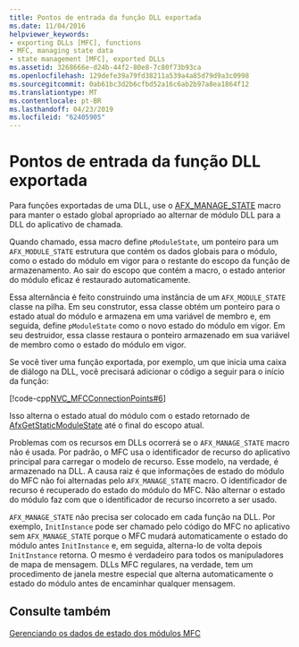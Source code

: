 ```yaml
---
title: Pontos de entrada da função DLL exportada
ms.date: 11/04/2016
helpviewer_keywords:
- exporting DLLs [MFC], functions
- MFC, managing state data
- state management [MFC], exported DLLs
ms.assetid: 3268666e-d24b-44f2-80e8-7c80f73b93ca
ms.openlocfilehash: 129defe39a79fd38211a539a4a85d79d9a3c0998
ms.sourcegitcommit: 0ab61bc3d2b6cfbd52a16c6ab2b97a8ea1864f12
ms.translationtype: MT
ms.contentlocale: pt-BR
ms.lasthandoff: 04/23/2019
ms.locfileid: "62405905"
---
```

# <a name="exported-dll-function-entry-points"></a>Pontos de entrada da função DLL exportada

Para funções exportadas de uma DLL, use o [AFX_MANAGE_STATE](reference/extension-dll-macros.md#afx_manage_state) macro para manter o estado global apropriado ao alternar de módulo DLL para a DLL do aplicativo de chamada.

Quando chamado, essa macro define `pModuleState`, um ponteiro para um `AFX_MODULE_STATE` estrutura que contém os dados globais para o módulo, como o estado do módulo em vigor para o restante do escopo da função de armazenamento. Ao sair do escopo que contém a macro, o estado anterior do módulo eficaz é restaurado automaticamente.

Essa alternância é feito construindo uma instância de um `AFX_MODULE_STATE` classe na pilha. Em seu construtor, essa classe obtém um ponteiro para o estado atual do módulo e armazena em uma variável de membro e, em seguida, define `pModuleState` como o novo estado do módulo em vigor. Em seu destruidor, essa classe restaura o ponteiro armazenado em sua variável de membro como o estado do módulo em vigor.

Se você tiver uma função exportada, por exemplo, um que inicia uma caixa de diálogo na DLL, você precisará adicionar o código a seguir para o início da função:

[!code-cpp[NVC_MFCConnectionPoints#6](../mfc/codesnippet/cpp/exported-dll-function-entry-points_1.cpp)]

Isso alterna o estado atual do módulo com o estado retornado de [AfxGetStaticModuleState](reference/extension-dll-macros.md#afxgetstaticmodulestate) até o final do escopo atual.

Problemas com os recursos em DLLs ocorrerá se o `AFX_MANAGE_STATE` macro não é usada. Por padrão, o MFC usa o identificador de recurso do aplicativo principal para carregar o modelo de recurso. Esse modelo, na verdade, é armazenado na DLL. A causa raiz é que informações de estado do módulo do MFC não foi alternadas pelo `AFX_MANAGE_STATE` macro. O identificador de recurso é recuperado do estado do módulo do MFC. Não alternar o estado do módulo faz com que o identificador de recurso incorreto a ser usado.

`AFX_MANAGE_STATE` não precisa ser colocado em cada função na DLL. Por exemplo, `InitInstance` pode ser chamado pelo código do MFC no aplicativo sem `AFX_MANAGE_STATE` porque o MFC mudará automaticamente o estado do módulo antes `InitInstance` e, em seguida, alterna-lo de volta depois `InitInstance` retorna. O mesmo é verdadeiro para todos os manipuladores de mapa de mensagem. DLLs MFC regulares, na verdade, tem um procedimento de janela mestre especial que alterna automaticamente o estado do módulo antes de encaminhar qualquer mensagem.

## <a name="see-also"></a>Consulte também

[Gerenciando os dados de estado dos módulos MFC](../mfc/managing-the-state-data-of-mfc-modules.md)
